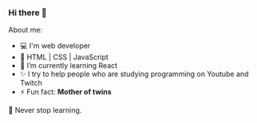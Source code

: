 ### Hi there 👋

About me:

- 💻 I'm web developer
- 🚀 HTML | CSS | JavaScript
- 🌱 I’m currently learning React
- ✨ I try to help people who are studying programming on Youtube and Twitch
- ⚡ Fun fact: <b>Mother of twins</b>

📖 Never stop learning.
